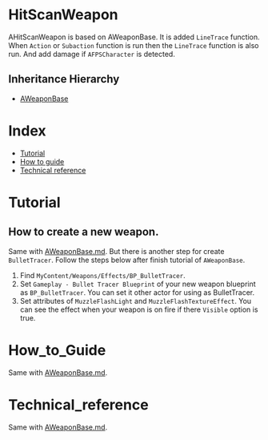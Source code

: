 # HitScanWeapon
AHitScanWeapon is based on AWeaponBase. It is added `LineTrace` function. When `Action` or `Subaction` function is run then the `LineTrace` function is also run. And add damage if `AFPSCharacter` is detected.

## Inheritance Hierarchy
- [AWeaponBase](./WeaponBase.md)

# Index
- [Tutorial](#_Tutorial)
- [How to guide](#_How_to_Guide)
- [Technical reference](#_Technical_reference)

# Tutorial
## How to create a new weapon.
Same with [AWeaponBase.md](./WeaponBase.md). But there is another step for create `BulletTracer`. Follow the steps below after finish tutorial of `AWeaponBase`.

1. Find `MyContent/Weapons/Effects/BP_BulletTracer`.
2. Set `Gameplay - Bullet Tracer Blueprint` of your new weapon blueprint as `BP_BulletTracer`. You can set it other actor for using as BulletTracer.
3. Set attributes of `MuzzleFlashLight` and `MuzzleFlashTextureEffect`. You can see the effect when your weapon is on fire if there `Visible` option is true.

# How_to_Guide
Same with [AWeaponBase.md](./WeaponBase.md).

# Technical_reference
Same with [AWeaponBase.md](./WeaponBase.md).
